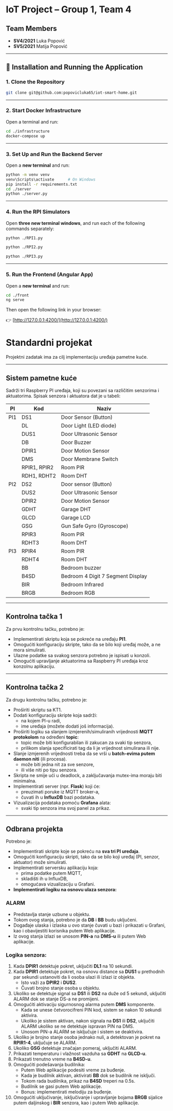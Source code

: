 # IoT Project – Group 1, Team 4

## Team Members

- **SV4/2021** Luka Popović  
- **SV5/2021** Matija Popović

---

## 🚀 Installation and Running the Application

### 1. Clone the Repository

```bash
git clone git@github.com:popovicluka65/iot-smart-home.git
```

---

### 2. Start Docker Infrastructure

Open a terminal and run:

```bash
cd ./infrastructure
docker-compose up
```

---

### 3. Set Up and Run the Backend Server

Open a **new terminal** and run:

```bash
python -m venv venv
venv\Scripts\activate      # On Windows
pip install -r requirements.txt
cd ./server
python ./server.py
```

---

### 4. Run the RPI Simulators

Open **three new terminal windows**, and run each of the following commands separately:

```bash
python ./RPI1.py
```

```bash
python ./RPI2.py
```

```bash
python ./RPI3.py
```

---

### 5. Run the Frontend (Angular App)

Open a **new terminal** and run:

```bash
cd ./front
ng serve
```

Then open the following link in your browser:

👉 [http://127.0.0.1:4200/](http://127.0.0.1:4200/)



# Standardni projekat

Projektni zadatak ima za cilj implementaciju uređaja pametne kuće. 

---

## Sistem pametne kuće

Sadrži tri Raspberry PI uređaja, koji su povezani sa različitim senzorima i aktuatorima. Spisak senzora i aktuatora dat je u tabeli:

| PI   | Kod    | Naziv                               |
|------|--------|-------------------------------------|
| PI1  | DS1    | Door Sensor (Button)               |
|      | DL     | Door Light (LED diode)             |
|      | DUS1   | Door Ultrasonic Sensor             |
|      | DB     | Door Buzzer                        |
|      | DPIR1  | Door Motion Sensor                 |
|      | DMS    | Door Membrane Switch               |
|      | RPIR1, RPIR2 | Room PIR                     |
|      | RDH1, RDHT2  | Room DHT                     |
| PI2  | DS2    | Door sensor (Button)              |
|      | DUS2   | Door Ultrasonic Sensor             |
|      | DPIR2  | Door Motion Sensor                 |
|      | GDHT   | Garage DHT                         |
|      | GLCD   | Garage LCD                         |
|      | GSG    | Gun Safe Gyro (Gyroscope)          |
|      | RPIR3  | Room PIR                           |
|      | RDHT3  | Room DHT                           |
| PI3  | RPIR4  | Room PIR                           |
|      | RDHT4  | Room DHT                           |
|      | BB     | Bedroom buzzer                     |
|      | B4SD   | Bedroom 4 Digit 7 Segment Display  |
|      | BIR    | Bedroom Infrared                   |
|      | BRGB   | Bedroom RGB                        |

---

## Kontrolna tačka 1

Za prvu kontrolnu tačku, potrebno je:

- Implementirati skriptu koja se pokreće na uređaju **PI1**.
- Omogućiti konfiguraciju skripte, tako da se bilo koji uređaj može, a ne mora simulirati.
- Ulazne podatke sa svakog senzora potrebno je ispisati u konzoli.
- Omogućiti upravljanje aktuatorima sa Raspberry PI uređaja kroz konzolnu aplikaciju.

---

## Kontrolna tačka 2

Za drugu kontrolnu tačku, potrebno je:

- Proširiti skriptu sa KT1.
- Dodati konfiguraciju skripte koja sadrži:
  - na kojem PI-u radi,
  - ime uređaja (možete dodati još informacija).
- Proširiti logiku sa slanjem izmjerenih/simuliranih vrijednosti **MQTT protokolom** na određeni **topic**:
  - topic može biti konfigurabilan ili zakucan za svaki tip senzora,
  - prilikom slanja specificirati tag da li je vrijednost simulirana ili nije.
- Slanje izmjerenih vrijednosti treba da se vrši u **batch-evima putem daemon niti** (ili procesa).
  - može biti jedna nit za sve senzore,
  - ili više niti po tipu senzora.
- Skripta ne smije ući u deadlock, a zaključavanja mutex-ima moraju biti minimalna.
- Implementirati server (npr. **Flask**) koji će:
  - preuzimati poruke iz MQTT broker-a,
  - čuvati ih u **InfluxDB** bazi podataka.
- Vizualizacija podataka pomoću **Grafana** alata:
  - svaki tip senzora ima svoj panel za prikaz.

---

## Odbrana projekta

Potrebno je:

- Implementirati skripte koje se pokreću na **sva tri PI uređaja**.
- Omogućiti konfiguraciju skripti, tako da se bilo koji uređaj (PI, senzor, aktuator) može simulirati.
- Implementirati serversku aplikaciju koja:
  - prima podatke putem MQTT,
  - skladišti ih u InfluxDB,
  - omogućava vizualizaciju u Grafani.
- **Implementirati logiku na osnovu ulaza senzora:**

### ALARM
- Predstavlja stanje uzbune u objektu.
- Tokom ovog stanja, potrebno je da **DB** i **BB** budu uključeni.
- Događaje ulaska i izlaska u ovo stanje čuvati u bazi i prikazati u Grafani, kao i obavijestiti korisnika putem Web aplikacije.
- Iz ovog stanja izlazi se unosom **PIN-a** na **DMS-u** ili putem Web aplikacije.

### Logika senzora:
1. Kada **DPIR1** detektuje pokret, uključiti **DL1** na 10 sekundi.
2. Kada **DPIR1** detektuje pokret, na osnovu distance sa **DUS1** u prethodnih par sekundi ustanoviti da li osoba ulazi ili izlazi iz objekta.
   - Isto važi za **DPIR2** i **DUS2**.
   - Čuvati brojno stanje osoba u objektu.
3. Ukoliko se detektuje signal sa **DS1** ili **DS2** na duže od 5 sekundi, uključiti ALARM dok se stanje DS-a ne promijeni.
4. Omogućiti aktivaciju sigurnosnog alarma putem **DMS** komponente.
   - Kada se unese četvorocifreni PIN kod, sistem se nakon 10 sekundi aktivira.
   - Ukoliko je sistem aktivan, nakon signala na **DS1** ili **DS2**, uključiti ALARM ukoliko se ne detektuje ispravan PIN na DMS.
   - Unosom PIN-a ALARM se isključuje i sistem se deaktivira.
5. Ukoliko je brojno stanje osoba jednako nuli, a detektovan je pokret na **RPIR1-4**, uključuje se ALARM.
6. Ukoliko **GSG** detektuje značajan pomeraj, uključiti ALARM.
7. Prikazati temperaturu i vlažnost vazduha sa **GDHT** na **GLCD-u**.
8. Prikazati trenutno vreme na **B4SD-u**.
9. Omogućiti podešavanja budilnika:
    - Putem Web aplikacije podesiti vreme za buđenje.
    - Kada je budilnik aktivan, aktivirati **BB** dok se budilnik ne isključi.
    - Tokom rada budilnika, prikaz na **B4SD** treperi na 0.5s.
    - Budilnik se gasi putem Web aplikacije.
    - Bonus: implementirati melodiju za buđenje.
10. Omogućiti uključivanje, isključivanje i upravljanje bojama **BRGB** sijalice putem daljinskog i **BIR** senzora, kao i putem Web aplikacije.
